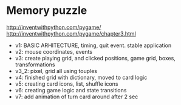 # Memory puzzle

http://inventwithpython.com/pygame/
http://inventwithpython.com/pygame/chapter3.html

- v1:    BASIC ARHITECTURE, timing, quit event. stable application
- v2:    mouse coordinates, events
- v3:    create playing grid, and clicked positions, game grid, boxes, transformations
- v3_2:  pixel, grid all using touples
- v4:    finished grid with dictionary, moved to card logic
- v5:    creating card icons, list, shuffle icons
- v6:    creating game logic and state transitions    
- v7:    add animation of turn card around after 2 sec

